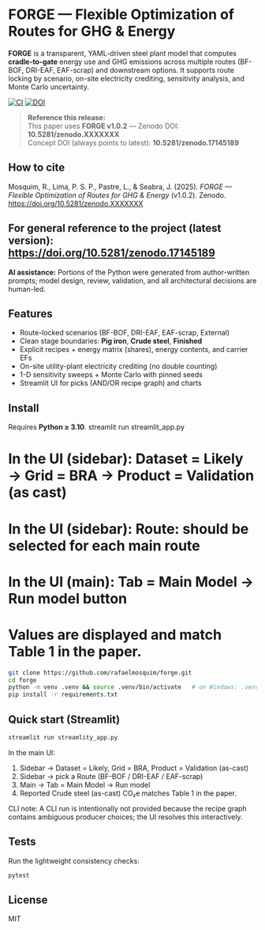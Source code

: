 # FORGE — Flexible Optimization of Routes for GHG & Energy

**FORGE** is a transparent, YAML-driven steel plant model that computes **cradle-to-gate** energy use and GHG emissions across multiple routes (BF-BOF, DRI-EAF, EAF-scrap) and downstream options. It supports route locking by scenario, on-site electricity crediting, sensitivity analysis, and Monte Carlo uncertainty.

[![CI](https://github.com/rafaelmosquim/forge/actions/workflows/ci.yml/badge.svg)](https://github.com/rafaelmosquim/forge/actions/workflows/ci.yml)
[![DOI](https://zenodo.org/badge/DOI/10.5281/zenodo.17246738.svg)](https://doi.org/10.5281/zenodo.17246738)


> **Reference this release:**  
> This paper uses **FORGE v1.0.2** — Zenodo DOI: **10.5281/zenodo.XXXXXXX**  
> Concept DOI (always points to latest): **10.5281/zenodo.17145189**

## How to cite
Mosquim, R., Lima, P. S. P., Pastre, L., & Seabra, J. (2025).
*FORGE — Flexible Optimization of Routes for GHG & Energy* (v1.0.2).
Zenodo. https://doi.org/10.5281/zenodo.XXXXXXX

For general reference to the project (latest version):  
https://doi.org/10.5281/zenodo.17145189
---

**AI assistance:** Portions of the Python were generated from author-written prompts; model design, review, validation, and all architectural decisions are human-led.


## Features
- Route-locked scenarios (BF-BOF, DRI-EAF, EAF-scrap, External)
- Clean stage boundaries: **Pig iron**, **Crude steel**, **Finished**
- Explicit recipes + energy matrix (shares), energy contents, and carrier EFs
- On-site utility-plant electricity crediting (no double counting)
- 1-D sensitivity sweeps + Monte Carlo with pinned seeds
- Streamlit UI for picks (AND/OR recipe graph) and charts

## Install
Requires **Python ≥ 3.10**.
streamlit run streamlit_app.py
# In the UI (sidebar): Dataset = Likely → Grid = BRA → Product = Validation (as cast)
# In the UI (sidebar): Route: should be selected for each main route
# In the UI (main): Tab = Main Model → Run model button
# Values are displayed and match Table 1 in the paper.


```bash
git clone https://github.com/rafaelmosquim/forge.git
cd forge
python -m venv .venv && source .venv/bin/activate   # on Windows: .venv\Scripts\activate
pip install -r requirements.txt
```

## Quick start (Streamlit)
```bash
streamlit run streamlity_app.py
```
In the main UI:
1. Sidebar → Dataset = Likely, Grid = BRA, Product = Validation (as-cast)
2. Sidebar → pick a Route (BF-BOF / DRI-EAF / EAF-scrap)
3. Main → Tab = Main Model → Run model
4. Reported Crude steel (as-cast) CO₂e matches Table 1 in the paper.

CLI note: A CLI run is intentionally not provided because the recipe graph contains ambiguous producer choices;
the UI resolves this interactively. 

## Tests
Run the lightweight consistency checks:

```bash
pytest
```

## License
MIT